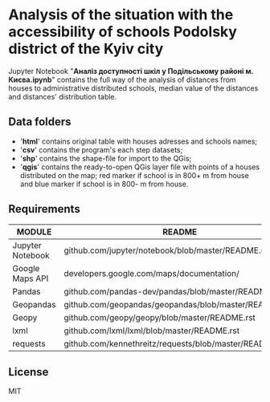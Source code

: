 # Analysis of the situation with the accessibility of schools Podolsky district of the Kyiv city

Jupyter Notebook "**Аналіз доступності шкіл у Подільському районі м. Києва.ipynb**" contains the full way of the analysis of distances from houses to administrative distributed schools, median value of the distances and distances' distribution table. 

Data folders
----
- '**html**' contains original table with houses adresses and schools names;
- '**csv**' contains the program's each step datasets;
- '**shp**' contains the shape-file for import to the QGis;
- '**qgis**' contains the ready-to-open QGis layer file with points of a houses distributed on the map; red marker if school is in 800+ m from house and blue marker if school is in 800- m from house.

Requirements
----
| MODULE | README |
| ------ | ------ |
| Jupyter Notebook | github.com/jupyter/notebook/blob/master/README.md |
| Google Maps API | developers.google.com/maps/documentation/ |
| Pandas | github.com/pandas-dev/pandas/blob/master/README.md |
| Geopandas | github.com/geopandas/geopandas/blob/master/README.md |
| Geopy | github.com/geopy/geopy/blob/master/README.rst |
| lxml | github.com/lxml/lxml/blob/master/README.rst |
| requests | github.com/kennethreitz/requests/blob/master/README.md |

License
----
MIT

